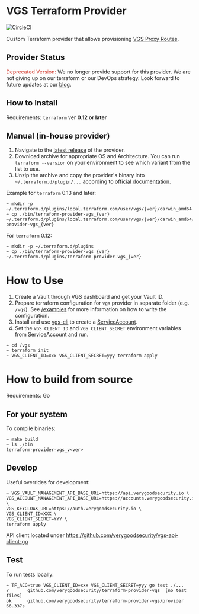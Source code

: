 # VGS Terraform Provider

[![CircleCI](https://circleci.com/gh/verygoodsecurity/terraform-provider-vgs.svg?style=svg&circle-token=8ae379e820e61ec6f8e8451ebaf5ed6958fa7c13)](https://circleci.com/gh/verygoodsecurity/terraform-provider-vgs)

Custom Terraform provider that allows provisioning [VGS Proxy Routes](https://www.verygoodsecurity.com/docs/guides/managing-your-routes).

## Provider Status
 <span style="color:#d2382c">Deprecated Version:</span> We no longer provide support for this provider. We are not giving up on our terraform or our DevOps strategy. Look forward to future updates at our [blog](https://www.verygoodsecurity.com/blog/). 


## How to Install
Requirements: `terraform` ver **0.12 or later**
## Manual (in-house provider)
1. Navigate to the [latest release](https://github.com/verygoodsecurity/terraform-provider-vgs/releases) of the provider.
2. Download archive for appropriate OS and Architecture. You can run `terraform --version` on your environment to see which variant from the list to use.
3. Unzip the archive and copy the provider's binary into `~/.terraform.d/plugin/...` according to [official documentation](https://www.terraform.io/docs/cloud/run/install-software.html#in-house-providers).  

Example for `terraform` 0.13 and later:
```shell
~ mkdir -p ~/.terraform.d/plugins/local.terraform.com/user/vgs/{ver}/darwin_amd64
~ cp ./bin/terraform-provider-vgs_{ver} ~/.terraform.d/plugins/local.terraform.com/user/vgs/{ver}/darwin_amd64/terraform-provider-vgs_{ver}
```
For `terraform` 0.12:
```shell
~ mkdir -p ~/.terraform.d/plugins
~ cp ./bin/terraform-provider-vgs_{ver} ~/.terraform.d/plugins/terraform-provider-vgs_{ver}
```

# How to Use
1. Create a Vault through VGS dashboard and get your Vault ID.
2. Prepare terraform configuration for `vgs` provider in separate folder (e.g. `/vgs`). See [/examples](/examples/README.md) for more information on how to write the configuration.
3. Install and use [vgs-cli](https://github.com/verygoodsecurity/vgs-cli) to create a [ServiceAccount](https://www.verygoodsecurity.com/docs/vgs-cli/service-account#create).
4. Set the `VGS_CLIENT_ID` and `VGS_CLIENT_SECRET` environment variables from ServiceAccount and run.
```shell
~ cd /vgs
~ terraform init
~ VGS_CLIENT_ID=xxx VGS_CLIENT_SECRET=yyy terraform apply
```

# How to build from source
Requirements: Go

## For your system
To compile binaries:
```shell
~ make build
~ ls ./bin
terraform-provider-vgs_v<ver>
```

## Develop
Useful overrides for development:
```shell
~ VGS_VAULT_MANAGEMENT_API_BASE_URL=https://api.verygoodsecurity.io \
VGS_ACCOUNT_MANAGEMENT_API_BASE_URL=https://accounts.verygoodsecurity.io \
VGS_KEYCLOAK_URL=https://auth.verygoodsecurity.io \
VGS_CLIENT_ID=XXX \
VGS_CLIENT_SECRET=YYY \
terraform apply
```

API client located under https://github.com/verygoodsecurity/vgs-api-client-go

## Test
To run tests locally:
```shell
~ TF_ACC=true VGS_CLIENT_ID=xxx VGS_CLIENT_SECRET=yyy go test ./...
?   	github.com/verygoodsecurity/terraform-provider-vgs	[no test files]
ok  	github.com/verygoodsecurity/terraform-provider-vgs/provider	66.337s
```
